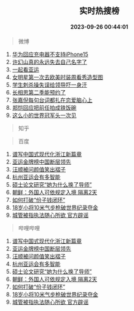 <div align="center"><h2>实时热搜榜</h2><h4>2023-09-26 00:44:01</h4></div>

> 微博  

1. [华为回应充电器不支持iPhone15](https://s.weibo.com/weibo?q=%23%E5%8D%8E%E4%B8%BA%E5%9B%9E%E5%BA%94%E5%85%85%E7%94%B5%E5%99%A8%E4%B8%8D%E6%94%AF%E6%8C%81iPhone15%23&t=31&band_rank=1&Refer=top)<br />
2. [许幻山真的永远失去自己名字了](https://s.weibo.com/weibo?q=%E8%AE%B8%E5%B9%BB%E5%B1%B1%E7%9C%9F%E7%9A%84%E6%B0%B8%E8%BF%9C%E5%A4%B1%E5%8E%BB%E8%87%AA%E5%B7%B1%E5%90%8D%E5%AD%97%E4%BA%86&t=31&band_rank=2&Refer=top)<br />
3. [一起看亚运](https://s.weibo.com/weibo?q=%23%E4%B8%80%E8%B5%B7%E7%9C%8B%E4%BA%9A%E8%BF%90%23&t=31&band_rank=3&Refer=top)<br />
4. [女明星第一次去欧美时装周看秀造型图](https://s.weibo.com/weibo?q=%E5%A5%B3%E6%98%8E%E6%98%9F%E7%AC%AC%E4%B8%80%E6%AC%A1%E5%8E%BB%E6%AC%A7%E7%BE%8E%E6%97%B6%E8%A3%85%E5%91%A8%E7%9C%8B%E7%A7%80%E9%80%A0%E5%9E%8B%E5%9B%BE&t=31&band_rank=4&Refer=top)<br />
5. [学生刺杀操失误给领导吓一身汗](https://s.weibo.com/weibo?q=%23%E5%AD%A6%E7%94%9F%E5%88%BA%E6%9D%80%E6%93%8D%E5%A4%B1%E8%AF%AF%E7%BB%99%E9%A2%86%E5%AF%BC%E5%90%93%E4%B8%80%E8%BA%AB%E6%B1%97%23&t=31&band_rank=5&Refer=top)<br />
6. [长相思第二季能预约了](https://s.weibo.com/weibo?q=%23%E9%95%BF%E7%9B%B8%E6%80%9D%E7%AC%AC%E4%BA%8C%E5%AD%A3%E8%83%BD%E9%A2%84%E7%BA%A6%E4%BA%86%23&t=31&band_rank=6&Refer=top)<br />
7. [张嘉倪每句台词都扎在恋爱脑心上](https://s.weibo.com/weibo?q=%23%E5%BC%A0%E5%98%89%E5%80%AA%E6%AF%8F%E5%8F%A5%E5%8F%B0%E8%AF%8D%E9%83%BD%E6%89%8E%E5%9C%A8%E6%81%8B%E7%88%B1%E8%84%91%E5%BF%83%E4%B8%8A%23&t=31&band_rank=7&Refer=top)<br />
8. [郑恺回应把前任拍成铁饭碗](https://s.weibo.com/weibo?q=%23%E9%83%91%E6%81%BA%E5%9B%9E%E5%BA%94%E6%8A%8A%E5%89%8D%E4%BB%BB%E6%8B%8D%E6%88%90%E9%93%81%E9%A5%AD%E7%A2%97%23&t=31&band_rank=8&Refer=top)<br />
9. [这么小的世界冠军头一次见](https://s.weibo.com/weibo?q=%23%E8%BF%99%E4%B9%88%E5%B0%8F%E7%9A%84%E4%B8%96%E7%95%8C%E5%86%A0%E5%86%9B%E5%A4%B4%E4%B8%80%E6%AC%A1%E8%A7%81%23&t=31&band_rank=9&Refer=top)<br />

> 知乎  


> 百度  

1. [谱写中国式现代化浙江新篇章](https://www.baidu.com/s?wd=%E8%B0%B1%E5%86%99%E4%B8%AD%E5%9B%BD%E5%BC%8F%E7%8E%B0%E4%BB%A3%E5%8C%96%E6%B5%99%E6%B1%9F%E6%96%B0%E7%AF%87%E7%AB%A0&sa=fyb_news&rsv_dl=fyb_news)<br />
2. [亚运金牌榜中国断层领先](https://www.baidu.com/s?wd=%E4%BA%9A%E8%BF%90%E9%87%91%E7%89%8C%E6%A6%9C%E4%B8%AD%E5%9B%BD%E6%96%AD%E5%B1%82%E9%A2%86%E5%85%88&sa=fyb_news&rsv_dl=fyb_news)<br />
3. [汪顺被问颜值笑出褶子](https://www.baidu.com/s?wd=%E6%B1%AA%E9%A1%BA%E8%A2%AB%E9%97%AE%E9%A2%9C%E5%80%BC%E7%AC%91%E5%87%BA%E8%A4%B6%E5%AD%90&sa=fyb_news&rsv_dl=fyb_news)<br />
4. [杭州亚运会有多智能](https://www.baidu.com/s?wd=%E6%9D%AD%E5%B7%9E%E4%BA%9A%E8%BF%90%E4%BC%9A%E6%9C%89%E5%A4%9A%E6%99%BA%E8%83%BD&sa=fyb_news&rsv_dl=fyb_news)<br />
5. [硕士论文研究“她为什么换了导师”](https://www.baidu.com/s?wd=%E7%A1%95%E5%A3%AB%E8%AE%BA%E6%96%87%E7%A0%94%E7%A9%B6%E2%80%9C%E5%A5%B9%E4%B8%BA%E4%BB%80%E4%B9%88%E6%8D%A2%E4%BA%86%E5%AF%BC%E5%B8%88%E2%80%9D&sa=fyb_news&rsv_dl=fyb_news)<br />
6. [朝鲜：外国人可依规定入境 隔离2天](https://www.baidu.com/s?wd=%E6%9C%9D%E9%B2%9C%EF%BC%9A%E5%A4%96%E5%9B%BD%E4%BA%BA%E5%8F%AF%E4%BE%9D%E8%A7%84%E5%AE%9A%E5%85%A5%E5%A2%83+%E9%9A%94%E7%A6%BB2%E5%A4%A9&sa=fyb_news&rsv_dl=fyb_news)<br />
7. [如何打破“份子钱闭环”](https://www.baidu.com/s?wd=%E5%A6%82%E4%BD%95%E6%89%93%E7%A0%B4%E2%80%9C%E4%BB%BD%E5%AD%90%E9%92%B1%E9%97%AD%E7%8E%AF%E2%80%9D&sa=fyb_news&rsv_dl=fyb_news)<br />
8. [18岁小将10米气步枪破世界纪录夺金](https://www.baidu.com/s?wd=18%E5%B2%81%E5%B0%8F%E5%B0%8610%E7%B1%B3%E6%B0%94%E6%AD%A5%E6%9E%AA%E7%A0%B4%E4%B8%96%E7%95%8C%E7%BA%AA%E5%BD%95%E5%A4%BA%E9%87%91&sa=fyb_news&rsv_dl=fyb_news)<br />
9. [城管被指执法随心所欲 官方辟谣](https://www.baidu.com/s?wd=%E5%9F%8E%E7%AE%A1%E8%A2%AB%E6%8C%87%E6%89%A7%E6%B3%95%E9%9A%8F%E5%BF%83%E6%89%80%E6%AC%B2+%E5%AE%98%E6%96%B9%E8%BE%9F%E8%B0%A3&sa=fyb_news&rsv_dl=fyb_news)<br />

> 哔哩哔哩  

1. [谱写中国式现代化浙江新篇章](https://www.baidu.com/s?wd=%E8%B0%B1%E5%86%99%E4%B8%AD%E5%9B%BD%E5%BC%8F%E7%8E%B0%E4%BB%A3%E5%8C%96%E6%B5%99%E6%B1%9F%E6%96%B0%E7%AF%87%E7%AB%A0&sa=fyb_news&rsv_dl=fyb_news)<br />
2. [亚运金牌榜中国断层领先](https://www.baidu.com/s?wd=%E4%BA%9A%E8%BF%90%E9%87%91%E7%89%8C%E6%A6%9C%E4%B8%AD%E5%9B%BD%E6%96%AD%E5%B1%82%E9%A2%86%E5%85%88&sa=fyb_news&rsv_dl=fyb_news)<br />
3. [汪顺被问颜值笑出褶子](https://www.baidu.com/s?wd=%E6%B1%AA%E9%A1%BA%E8%A2%AB%E9%97%AE%E9%A2%9C%E5%80%BC%E7%AC%91%E5%87%BA%E8%A4%B6%E5%AD%90&sa=fyb_news&rsv_dl=fyb_news)<br />
4. [杭州亚运会有多智能](https://www.baidu.com/s?wd=%E6%9D%AD%E5%B7%9E%E4%BA%9A%E8%BF%90%E4%BC%9A%E6%9C%89%E5%A4%9A%E6%99%BA%E8%83%BD&sa=fyb_news&rsv_dl=fyb_news)<br />
5. [硕士论文研究“她为什么换了导师”](https://www.baidu.com/s?wd=%E7%A1%95%E5%A3%AB%E8%AE%BA%E6%96%87%E7%A0%94%E7%A9%B6%E2%80%9C%E5%A5%B9%E4%B8%BA%E4%BB%80%E4%B9%88%E6%8D%A2%E4%BA%86%E5%AF%BC%E5%B8%88%E2%80%9D&sa=fyb_news&rsv_dl=fyb_news)<br />
6. [朝鲜：外国人可依规定入境 隔离2天](https://www.baidu.com/s?wd=%E6%9C%9D%E9%B2%9C%EF%BC%9A%E5%A4%96%E5%9B%BD%E4%BA%BA%E5%8F%AF%E4%BE%9D%E8%A7%84%E5%AE%9A%E5%85%A5%E5%A2%83+%E9%9A%94%E7%A6%BB2%E5%A4%A9&sa=fyb_news&rsv_dl=fyb_news)<br />
7. [如何打破“份子钱闭环”](https://www.baidu.com/s?wd=%E5%A6%82%E4%BD%95%E6%89%93%E7%A0%B4%E2%80%9C%E4%BB%BD%E5%AD%90%E9%92%B1%E9%97%AD%E7%8E%AF%E2%80%9D&sa=fyb_news&rsv_dl=fyb_news)<br />
8. [18岁小将10米气步枪破世界纪录夺金](https://www.baidu.com/s?wd=18%E5%B2%81%E5%B0%8F%E5%B0%8610%E7%B1%B3%E6%B0%94%E6%AD%A5%E6%9E%AA%E7%A0%B4%E4%B8%96%E7%95%8C%E7%BA%AA%E5%BD%95%E5%A4%BA%E9%87%91&sa=fyb_news&rsv_dl=fyb_news)<br />
9. [城管被指执法随心所欲 官方辟谣](https://www.baidu.com/s?wd=%E5%9F%8E%E7%AE%A1%E8%A2%AB%E6%8C%87%E6%89%A7%E6%B3%95%E9%9A%8F%E5%BF%83%E6%89%80%E6%AC%B2+%E5%AE%98%E6%96%B9%E8%BE%9F%E8%B0%A3&sa=fyb_news&rsv_dl=fyb_news)<br />
